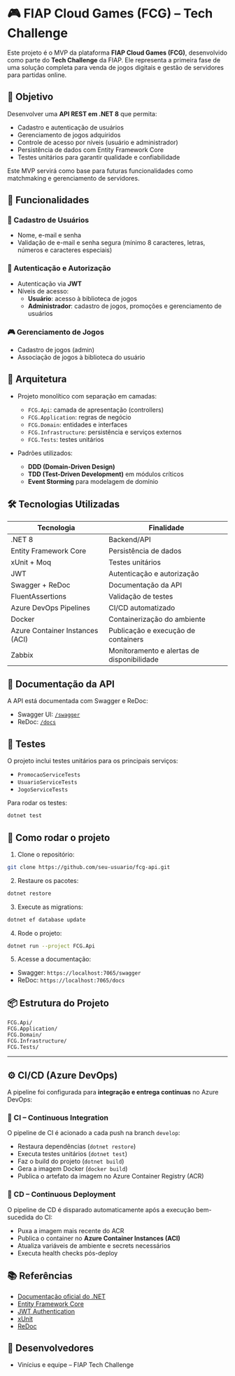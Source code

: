 # 🎮 FIAP Cloud Games (FCG) – Tech Challenge

Este projeto é o MVP da plataforma **FIAP Cloud Games (FCG)**, desenvolvido como parte do **Tech Challenge** da FIAP. Ele representa a primeira fase de uma solução completa para venda de jogos digitais e gestão de servidores para partidas online.

## 📌 Objetivo

Desenvolver uma **API REST em .NET 8** que permita:

- Cadastro e autenticação de usuários
- Gerenciamento de jogos adquiridos
- Controle de acesso por níveis (usuário e administrador)
- Persistência de dados com Entity Framework Core
- Testes unitários para garantir qualidade e confiabilidade

Este MVP servirá como base para futuras funcionalidades como matchmaking e gerenciamento de servidores.

## 🚀 Funcionalidades

### 👤 Cadastro de Usuários

- Nome, e-mail e senha
- Validação de e-mail e senha segura (mínimo 8 caracteres, letras, números e caracteres especiais)

### 🔐 Autenticação e Autorização

- Autenticação via **JWT**
- Níveis de acesso:
  - **Usuário**: acesso à biblioteca de jogos
  - **Administrador**: cadastro de jogos, promoções e gerenciamento de usuários

### 🎮 Gerenciamento de Jogos

- Cadastro de jogos (admin)
- Associação de jogos à biblioteca do usuário

## 🧱 Arquitetura

- Projeto monolítico com separação em camadas:
  - `FCG.Api`: camada de apresentação (controllers)
  - `FCG.Application`: regras de negócio
  - `FCG.Domain`: entidades e interfaces
  - `FCG.Infrastructure`: persistência e serviços externos
  - `FCG.Tests`: testes unitários

- Padrões utilizados:
  - **DDD (Domain-Driven Design)**
  - **TDD (Test-Driven Development)** em módulos críticos
  - **Event Storming** para modelagem de domínio

## 🛠️ Tecnologias Utilizadas

| Tecnologia              | Finalidade                                 |
|------------------------|--------------------------------------------|
| .NET 8                 | Backend/API                                |
| Entity Framework Core  | Persistência de dados                      |
| xUnit + Moq            | Testes unitários                           |
| JWT                    | Autenticação e autorização                 |
| Swagger + ReDoc        | Documentação da API                        |
| FluentAssertions         | Validação de testes                        |
| Azure DevOps Pipelines   | CI/CD automatizado                         |
| Docker                   | Containerização do ambiente                |
| Azure Container Instances (ACI) | Publicação e execução de containers  |
| Zabbix                   | Monitoramento e alertas de disponibilidade |

## 📄 Documentação da API

A API está documentada com Swagger e ReDoc:

- Swagger UI: [`/swagger`](https://localhost:7065/swagger)
- ReDoc: [`/docs`](https://localhost:7065/docs)

## 🧪 Testes

O projeto inclui testes unitários para os principais serviços:

- `PromocaoServiceTests`
- `UsuarioServiceTests`
- `JogoServiceTests`

Para rodar os testes:

```bash
dotnet test
```

## 🧰 Como rodar o projeto

1. Clone o repositório:

```bash
git clone https://github.com/seu-usuario/fcg-api.git
```

2. Restaure os pacotes:

```bash
dotnet restore
```

3. Execute as migrations:

```bash
dotnet ef database update
```

4. Rode o projeto:

```bash
dotnet run --project FCG.Api
```

5. Acesse a documentação:

- Swagger: `https://localhost:7065/swagger`
- ReDoc: `https://localhost:7065/docs`

## 📦 Estrutura do Projeto

```
FCG.Api/
FCG.Application/
FCG.Domain/
FCG.Infrastructure/
FCG.Tests/
```
---

## ⚙️ CI/CD (Azure DevOps)

A pipeline foi configurada para **integração e entrega contínuas** no Azure DevOps:

### 🔄 CI – Continuous Integration
O pipeline de CI é acionado a cada push na branch `develop`:
- Restaura dependências (`dotnet restore`)  
- Executa testes unitários (`dotnet test`)  
- Faz o build do projeto (`dotnet build`)  
- Gera a imagem Docker (`docker build`)  
- Publica o artefato da imagem no Azure Container Registry (ACR)

### 🚀 CD – Continuous Deployment
O pipeline de CD é disparado automaticamente após a execução bem-sucedida do CI:
- Puxa a imagem mais recente do ACR  
- Publica o container no **Azure Container Instances (ACI)**  
- Atualiza variáveis de ambiente e secrets necessários  
- Executa health checks pós-deploy

## 📚 Referências

- [Documentação oficial do .NET](https://learn.microsoft.com/pt-br/dotnet/)
- [Entity Framework Core](https://learn.microsoft.com/pt-br/ef/core/)
- [JWT Authentication](https://jwt.io/)
- [xUnit](https://xunit.net/)
- [ReDoc](https://github.com/Redocly/redoc)

## 👥 Desenvolvedores

- Vinícius e equipe – FIAP Tech Challenge
